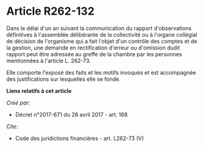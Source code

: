 # Article R262-132

Dans le délai d'un an suivant la communication du rapport d'observations définitives à l'assemblée délibérante de la
collectivité ou à l'organe collégial de décision de l'organisme qui a fait l'objet d'un contrôle des comptes et de la
gestion, une demande en rectification d'erreur ou d'omission dudit rapport peut être adressée au greffe de la chambre par les
personnes mentionnées à l'article L. 262-73.

Elle comporte l'exposé des faits et les motifs invoqués et est accompagnée des justifications sur lesquelles elle se fonde.

**Liens relatifs à cet article**

_Créé par_:

  - Décret n°2017-671 du 28 avril 2017 - art. 168

_Cite_:

  - Code des juridictions financières - art. L262-73 (V)

